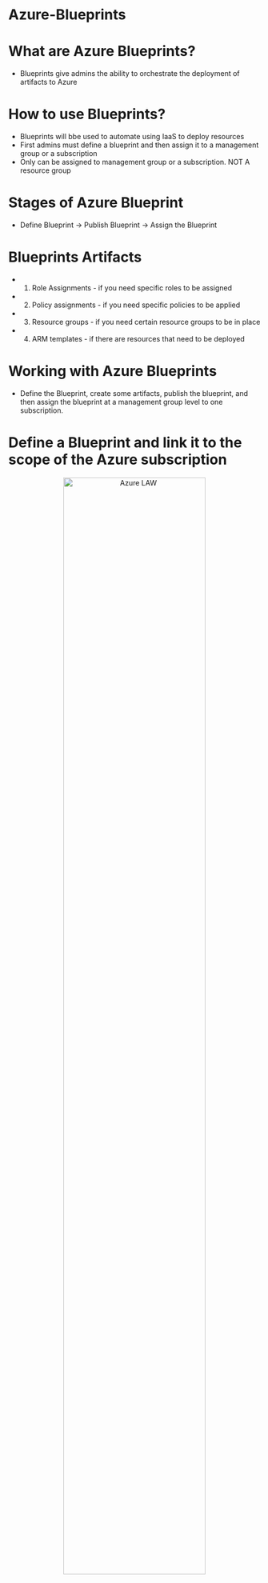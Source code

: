 # Azure-Blueprints

# What are Azure Blueprints?
- Blueprints give admins the ability to orchestrate the deployment of artifacts to Azure


# How to use Blueprints?
- Blueprints will bbe used to automate using IaaS to deploy resources 
- First admins must define a blueprint and then assign it to a management group or a subscription
- Only can be assigned to management group or a subscription. NOT A resource group


# Stages of Azure Blueprint
- Define Blueprint -> Publish Blueprint -> Assign the Blueprint

# Blueprints Artifacts
- 1. Role Assignments - if you need specific roles to be assigned
- 2. Policy assignments - if you need specific policies to be applied
- 3. Resource groups - if you need certain resource groups to be in place
- 4. ARM templates - if there are resources that need to be deployed

# Working with Azure Blueprints
- Define the Blueprint, create some artifacts, publish the blueprint, and then assign the blueprint at a management group level to one subscription.


# Define a Blueprint and link it to the scope of the Azure subscription

<p align="center">
  
<img src="https://user-images.githubusercontent.com/104326475/175796294-29bab869-ebca-4c73-af76-c6d2f7321b88.png" height="75%" width="75%" alt="Azure LAW"/>

<p/>

# Create a an artifact within the Blueprint - Role Assignment
<p align="center">
  
<img src="https://user-images.githubusercontent.com/104326475/175796391-11eed999-3c21-467e-8d1b-feff51e0b8c5.png" height="165%" width="165%" alt="Azure LAW"/>

<p/>


# Publish the Blueprint
<p align="center">
  
<img src="https://user-images.githubusercontent.com/104326475/175796430-d7a7af13-438c-4ddf-8280-60194596d7b9.png" height="165%" width="165%" alt="Azure LAW"/>

<p/>
- Artifact - Role Assignment
- Artifact - Resource group


# Assign the Blueprint
- This will ensure that resources within Azure subscription 1 has
- 1. Contributor role - appuserA
- 2. resourcegroupA in the subscription

<p align="center">
  
<img src="https://user-images.githubusercontent.com/104326475/175796611-85b4d60f-89ee-475d-afbe-e877423d3a8e.png" height="75%" width="75%" alt="Azure LAW"/>

<p/>

# Check to see if the Blueprints created resourcegrpA
<p align="center">
  
<img src="https://user-images.githubusercontent.com/104326475/175796804-26f62f65-08c8-4151-ac23-63c1c48b64b4.png" height="75%" width="75%" alt="Azure LAW"/>

<p/>


# Check to see if then Blueprints created appuserA 
<p align="center">
  
<img src="https://user-images.githubusercontent.com/104326475/175796813-361d6302-c557-4a5e-8a82-e533a6207d26.png" height="75%" width="75%" alt="Azure LAW"/>

<p/>
